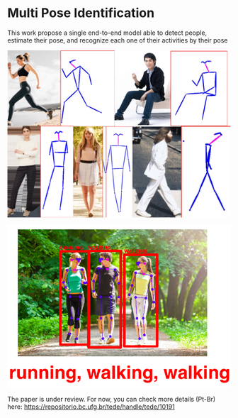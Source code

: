 # Multi Pose Identification
This work propose a single end-to-end model able to detect
people, estimate their pose, and recognize each one of their activities by their pose

![alt text](readme/poses-1.png)

![alt text](readme/full_problem.png)

The paper is under review.
For now, you can check more details (Pt-Br) here: https://repositorio.bc.ufg.br/tede/handle/tede/10191